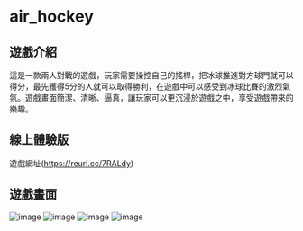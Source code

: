 # air_hockey

## 遊戲介紹
這是一款兩人對戰的遊戲，玩家需要操控自己的搖桿，把冰球推進對方球門就可以得分，最先獲得5分的人就可以取得勝利，在遊戲中可以感受到冰球比賽的激烈氣氛。遊戲畫面簡潔、清晰、逼真，讓玩家可以更沉浸於遊戲之中，享受遊戲帶來的樂趣。

## 線上體驗版
遊戲網址(https://reurl.cc/7RALdy)

## 遊戲畫面
![image](https://github.com/user-attachments/assets/3886492f-f997-42ae-9dcf-0d9a7f1be0ae)
![image](https://github.com/user-attachments/assets/5174e0f3-6a83-4f7c-a613-fccbe0adf180)
![image](https://github.com/user-attachments/assets/8629054b-c989-4b42-b7c7-47367bbc6f14)
![image](https://github.com/user-attachments/assets/b208d269-0e68-4b1c-b08f-77370df62093)
